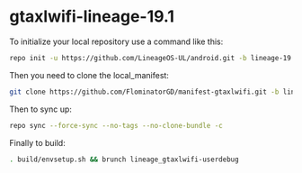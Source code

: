 
gtaxlwifi-lineage-19.1
===========

To initialize your local repository use a command like this:
````bash
repo init -u https://github.com/LineageOS-UL/android.git -b lineage-19.1 --git-lfs
````
Then you need to clone the local_manifest:
````bash
git clone https://github.com/FlominatorGD/manifest-gtaxlwifi.git -b lineage-19.1-gtaxl .repo/local_manifests
````
Then to sync up:
````bash
repo sync --force-sync --no-tags --no-clone-bundle -c
````
Finally to build:
````bash
. build/envsetup.sh && brunch lineage_gtaxlwifi-userdebug
````
